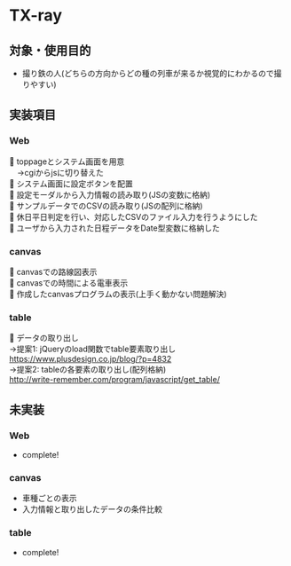 TX-ray
====
## 対象・使用目的
* 撮り鉄の人(どちらの方向からどの種の列車が来るか視覚的にわかるので撮りやすい)  
## 実装項目
### Web
🌸 toppageとシステム画面を用意  
　→cgiからjsに切り替えた  
🌸 システム画面に設定ボタンを配置  
🌸 設定モーダルから入力情報の読み取り(JSの変数に格納)  
🌸 サンプルデータでのCSVの読み取り(JSの配列に格納)  
🌸 休日平日判定を行い、対応したCSVのファイル入力を行うようにした  
🌸 ユーザから入力された日程データをDate型変数に格納した  

### canvas
🌸 canvasでの路線図表示  
🌸 canvasでの時間による電車表示  
🌸 作成したcanvasプログラムの表示(上手く動かない問題解決)

### table
🌸 データの取り出し  
→提案1: jQueryのload関数でtable要素取り出し  
https://www.plusdesign.co.jp/blog/?p=4832  
→提案2: tableの各要素の取り出し(配列格納)  
http://write-remember.com/program/javascript/get_table/  
  
## 未実装
### Web
* complete!  

### canvas
* 車種ごとの表示    
* 入力情報と取り出したデータの条件比較  

### table
* complete!
